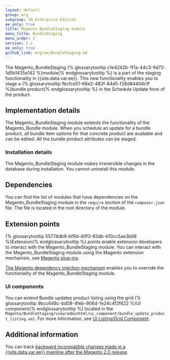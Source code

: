 ```yaml
---
layout: default
group: mrg
subgroup: 20_Enterprise Edition
ee_only: true
title: Magento_BundleStaging module
menu_title: BundleStaging
menu_order: 2
version: 2.2
ee_only: true
github_link: mrg/ee/BundleStaging.md
---
```



The Magento_BundleStaging {% glossarytooltip c1e4242b-1f1a-44c3-9d72-1d5b1435e142 %}module{% endglossarytooltip %} is a part of the staging functionality in {{site.data.var.ee}}. This new functionality enables you to stage a {% glossarytooltip fbcfce51-68e2-482f-84d5-f28d84404cff %}bundle product{% endglossarytooltip %} in the Schedule Update form of the product.

## Implementation details

The Magento_BundleStaging module extends the functionality of the Magento_Bundle module. When you schedule an update for a bundle product, all bundle item options for that concrete product are available and can be edited. All the bundle product attributes can be staged.

### Installation details

The Magento_BundleStaging module makes irreversible changes in the database during installation. You cannot uninstall this module.

## Dependencies

You can find the list of modules that have dependencies on the Magento_BundleStaging module in the `require` section of the `composer.json` file. The file is located in the root directory of the module.

## Extension points

{% glossarytooltip 55774db9-bf9d-40f3-83db-b10cc5ae3b68 %}Extension{% endglossarytooltip %} points enable extension developers to interact with the Magento_BundleStaging module. You can interact with the Magento_BundleStaging module using the Magento extension mechanism, see [Magento plug-ins](http://devdocs.magento.com/guides/v2.2/extension-dev-guide/plugins.html).

[The Magento dependency injection mechanism](http://devdocs.magento.com/guides/v2.2/extension-dev-guide/depend-inj.html) enables you to override the functionality of the Magento_BundleStaging module.

### UI components

You can extend Bundle updates product listing using  the grid {% glossarytooltip 9bcc648c-bd08-4feb-906d-1e24c4f2f422 %}UI component{% endglossarytooltip %} located in the `Magento/BundleStaging/view/adminhtml/ui_component/bundle_update_product_listing.xml`. For more information, see [UI Listing/Grid Component](http://devdocs.magento.com/guides/v2.2/ui_comp_guide/components/ui-listing-grid.html).

## Additional information

You can track [backward incompatible changes made in a {{site.data.var.ee}} mainline after the Magento 2.0 release](http://devdocs.magento.com/guides/v2.0/release-notes/changes/ee_changes.html).
